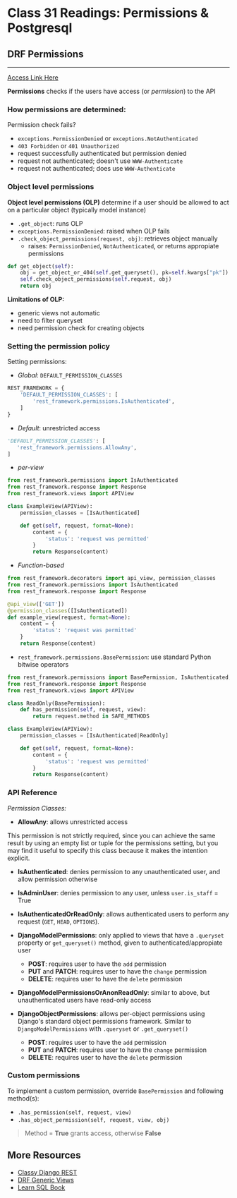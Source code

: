 # Class 31 Readings: Permissions & Postgresql

## DRF Permissions

___
[Access Link Here](https://www.django-rest-framework.org/api-guide/permissions/)

**Permissions** checks if the users have access (or *permission*) to the API

### How permissions are determined:

Permission check fails?

- `exceptions.PermissionDenied` or `exceptions.NotAuthenticated`
- `403 Forbidden` or `401 Unauthorized`
- request successfully authenticated but permission denied 
- request not authenticated; doesn't use `WWW-Authenticate`
- request not authenticated; does use `WWW-Authenticate`


### Object level permissions

**Object level permissions (OLP)** determine if a user should be allowed to act on a particular object (typically model instance)  

- `.get_object`: runs OLP
- `exceptions.PermissionDenied`: raised when OLP fails
- `.check_object_permissions(request, obj)`: retrieves object manually
    - raises: `PermissionDenied`, `NotAuthenticated`, or returns appropiate permissions

```python
def get_object(self):
    obj = get_object_or_404(self.get_queryset(), pk=self.kwargs["pk"])
    self.check_object_permissions(self.request, obj)
    return obj
```

**Limitations of OLP:**

- generic views not automatic
- need to filter queryset
- need permission check for creating objects

### Setting the permission policy

Setting permissions:

- *Global*: `DEFAULT_PERMISSION_CLASSES` 

```python
REST_FRAMEWORK = {
    'DEFAULT_PERMISSION_CLASSES': [
        'rest_framework.permissions.IsAuthenticated',
    ]
}
```
- *Default*: unrestricted access

```python
'DEFAULT_PERMISSION_CLASSES': [
   'rest_framework.permissions.AllowAny',
]
```

- *per-view*

```python
from rest_framework.permissions import IsAuthenticated
from rest_framework.response import Response
from rest_framework.views import APIView

class ExampleView(APIView):
    permission_classes = [IsAuthenticated]

    def get(self, request, format=None):
        content = {
            'status': 'request was permitted'
        }
        return Response(content)
```

- *Function-based*

```python
from rest_framework.decorators import api_view, permission_classes
from rest_framework.permissions import IsAuthenticated
from rest_framework.response import Response

@api_view(['GET'])
@permission_classes([IsAuthenticated])
def example_view(request, format=None):
    content = {
        'status': 'request was permitted'
    }
    return Response(content)
```

- `rest_framework.permissions.BasePermission`: use standard Python bitwise operators 

```python
from rest_framework.permissions import BasePermission, IsAuthenticated, SAFE_METHODS
from rest_framework.response import Response
from rest_framework.views import APIView

class ReadOnly(BasePermission):
    def has_permission(self, request, view):
        return request.method in SAFE_METHODS

class ExampleView(APIView):
    permission_classes = [IsAuthenticated|ReadOnly]

    def get(self, request, format=None):
        content = {
            'status': 'request was permitted'
        }
        return Response(content)
```


### API Reference

*Permission Classes:*  

- **AllowAny**: allows unrestricted access

This permission is not strictly required, since you can achieve the same result by using an empty list or tuple for the permissions setting, but you may find it useful to specify this class because it makes the intention explicit.

- **IsAuthenticated**: denies permission to any unauthenticated user, and allow permission otherwise

- **IsAdminUser**: denies permission to any user, unless `user.is_staff` = True  

- **IsAuthenticatedOrReadOnly**: allows authenticated users to perform any request (`GET`, `HEAD`, `OPTIONS`). 

- **DjangoModelPermissions**: only applied to views that have a `.queryset` property or `get_queryset()` method, given to authenticated/appropiate user

    - **POST**: requires user to have the `add` permission  
    - **PUT** and **PATCH**: requires user to have the `change` permission  
    - **DELETE**: requires user to have the `delete` permission  

- **DjangoModelPermissionsOrAnonReadOnly**: similar to above, but unauthenticated users have read-only access

- **DjangoObjectPermissions**: allows per-object permissions using Django's standard object permissions framework. Similar to `DjangoModelPermissions` with `.queryset` or `.get_queryset()`

    - **POST**: requires user to have the `add` permission  
    - **PUT** and **PATCH**: requires user to have the `change` permission  
    - **DELETE**: requires user to have the `delete` permission  

### Custom permissions  

To implement a custom permission, override `BasePermission` and following method(s):

- `.has_permission(self, request, view)`
- `.has_object_permission(self, request, view, obj)`

> Method = **True** grants access, otherwise **False**

## More Resources  

- [Classy Django REST](http://www.cdrf.co/)
- [DRF Generic Views](https://www.django-rest-framework.org/api-guide/generic-views/)  
- [Learn SQL Book](https://cdn2.hubspot.net/hubfs/392937/Learn%20SQL.pdf?__hstc=&__hssc=&hsCtaTracking=5829d6cd-cd1b-47f8-92d1-0b3ba8bc9ce7%7Ca4ebeaea-cc21-4256-99ef-eeed3c103120)
